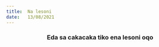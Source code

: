 ```yaml
---
title:  Na lesoni
date:   13/08/2021
---
```


### <center>Eda sa cakacaka tiko ena lesoni oqo</center>